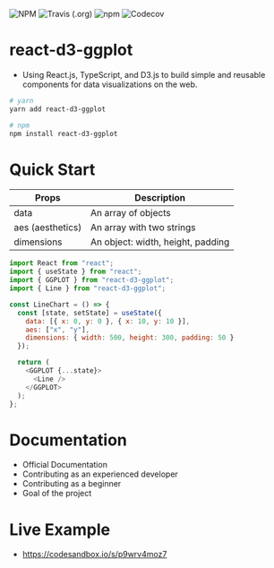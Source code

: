 ![NPM](https://img.shields.io/npm/l/react-d3-ggplot.svg?color=%230f82bc&style=popout-square)
![Travis (.org)](https://img.shields.io/travis/ll2nz/react-d3-ggplot.svg?style=popout-square)
![npm](https://img.shields.io/npm/v/react-d3-ggplot.svg?style=popout-square)
![Codecov](https://img.shields.io/codecov/c/github/ll2nz/react-d3-ggplot.svg?style=popout-square)

# react-d3-ggplot

- Using React.js, TypeScript, and D3.js to build simple and reusable components for data visualizations on the web.

```zsh
# yarn
yarn add react-d3-ggplot

# npm
npm install react-d3-ggplot
```

# Quick Start

| Props            | Description                       |
| ---------------- | --------------------------------- |
| data             | An array of objects               |
| aes (aesthetics) | An array with two strings         |
| dimensions       | An object: width, height, padding |

```js
import React from "react";
import { useState } from "react";
import { GGPLOT } from "react-d3-ggplot";
import { Line } from "react-d3-ggplot";

const LineChart = () => {
  const [state, setState] = useState({
    data: [{ x: 0, y: 0 }, { x: 10, y: 10 }],
    aes: ["x", "y"],
    dimensions: { width: 500, height: 300, padding: 50 }
  });

  return (
    <GGPLOT {...state}>
      <Line />
    </GGPLOT>
  );
};
```

# Documentation

- Official Documentation
- Contributing as an experienced developer
- Contributing as a beginner
- Goal of the project

# Live Example

- https://codesandbox.io/s/p9wrv4moz7
